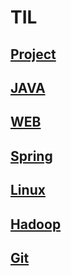 # TIL
## [Project](./0_project)

## [JAVA](./1_java)

## [WEB](./2_web)

## [Spring](./3_spring)

## [Linux](./4_linux)

## [Hadoop](./5_hadoop)

## [Git](./git수업)



